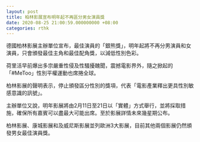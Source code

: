```yaml
---
layout: post
title: 柏林影展宣布明年起不再區分男女演員獎
date: 2020-08-25 21:00:59.000000000 +08:00
categories: rthk
---
```


德國柏林影展主辦單位宣布，最佳演員的「銀熊獎」，明年起將不再分男演員和女演員，只會頒發最佳主角和最佳配角獎，以減低性別色彩。

荷里活早前爆出多宗嚴重性侵及性騷擾醜聞，震撼電影界外，隨之掀起的「#MeToo」性別平權運動也席捲全球。

柏林影展的聲明表示，停止頒發區分性別的獎項，代表「電影產業釋出更具性別敏感意識的訊號」。

主辦單位又說，明年影展將由2月11日至21日以「實體」方式舉行，並將採取措施，確保所有嘉賓可以盡最大可能出席。至於影展詳情未來幾星期公布。

柏林影展、康城影展和及威尼斯影展並列歐洲3大影展，目前其他兩個影展仍然頒發男女最佳演員獎。

